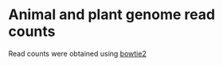 # Animal and plant genome read counts

Read counts were obtained using [bowtie2](https://doi.org/10.1038%2Fnmeth.1923)